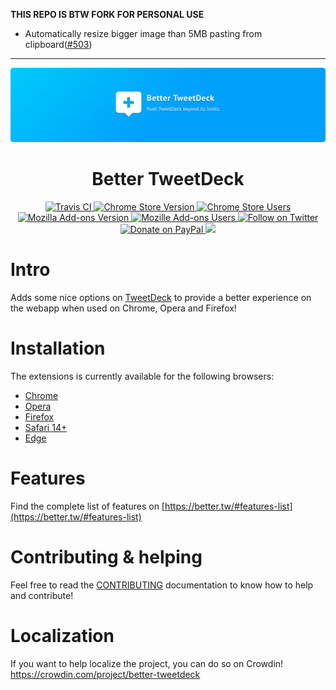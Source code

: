 **THIS REPO IS BTW FORK FOR PERSONAL USE**

- Automatically resize bigger image than 5MB pasting from clipboard([#503](https://github.com/eramdam/BetterTweetDeck/pull/503))

---

![](https://raw.githubusercontent.com/eramdam/BetterTweetDeck/master/meta/better.tw_.png)

<h1 align="center">Better TweetDeck</h1>
<p align="center">
<a href="https://travis-ci.org/eramdam/BetterTweetDeck/">
  <img src="https://img.shields.io/travis/eramdam/BetterTweetDeck.svg" alt="Travis CI">
</a>
<a href="https://better.tw/chrome">
  <img src="https://img.shields.io/chrome-web-store/v/micblkellenpbfapmcpcfhcoeohhnpob.svg" alt="Chrome Store Version">
</a>
<a href="https://better.tw/chrome">
  <img src="https://img.shields.io/chrome-web-store/d/micblkellenpbfapmcpcfhcoeohhnpob.svg" alt="Chrome Store Users">
</a>

<br/>
<a href="https://better.tw/firefox">
  <img src="https://img.shields.io/amo/v/better-tweetdeck-17.svg" alt="Mozilla Add-ons Version">
</a>
<a href="https://better.tw/firefox">
  <img src="https://img.shields.io/amo/users/better-tweetdeck-17.svg" alt="Mozille Add-ons Users">
</a>
<a href="https://twitter.com/@BetterTDeck">
  <img src="https://img.shields.io/badge/twitter-%40BetterTDeck-blue.svg" alt="Follow on Twitter">
</a>
<br/>
<a href="https://paypal.me/eramdam">
<img src="https://img.shields.io/badge/paypal-donate-yellow.svg" alt="Donate on PayPal">
</a>
<a title="Crowdin" target="_blank" href="https://crowdin.com/project/better-tweetdeck"><img src="https://badges.crowdin.net/better-tweetdeck/localized.svg"></a>
</p>

# Intro

Adds some nice options on [TweetDeck](http://tweetdeck.twitter.com) to provide a better experience on the webapp when used on Chrome, Opera and Firefox!

# Installation

The extensions is currently available for the following browsers:

- [Chrome](https://chrome.google.com/webstore/detail/bettertweetdeck-3/micblkellenpbfapmcpcfhcoeohhnpob)
- [Opera](https://addons.opera.com/en/extensions/details/bettertweetdeck/)
- [Firefox](https://addons.mozilla.org/en-US/firefox/addon/better-tweetdeck-17/)
- [Safari 14+](https://apps.apple.com/us/app/better-tdeck-for-tweetdeck/id1549421502)
- [Edge](https://microsoftedge.microsoft.com/addons/detail/better-tweetdeck/cpahogfkcecoeidfaemlcojbcbhaojcj)

# Features

Find the complete list of features on [https://better.tw/#features-list](https://better.tw/#features-list)

# Contributing & helping

Feel free to read the [CONTRIBUTING](./CONTRIBUTING.md) documentation to know how to help and contribute!

# Localization

If you want to help localize the project, you can do so on Crowdin!
https://crowdin.com/project/better-tweetdeck
